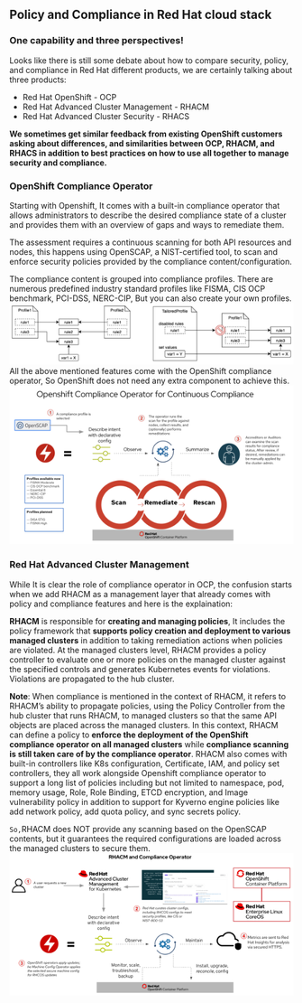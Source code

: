 ## Policy and Compliance in Red Hat cloud stack
### One capability and three perspectives!
Looks like there is still some debate about how to compare security, policy, and compliance in Red Hat different products, we are certainly talking about three products:
- Red Hat OpenShift - OCP
- Red Hat Advanced Cluster Management - RHACM
- Red Hat Advanced Cluster Security - RHACS

**We sometimes get similar feedback from existing OpenShift customers asking about differences, and similarities between OCP, RHACM, and RHACS in addition to best practices on how to use all together to manage security and compliance.**

### OpenShift Compliance Operator
Starting with Openshift, It comes with a built-in compliance operator that allows administrators to describe the desired compliance state of a cluster and provides them with an overview of gaps and ways to remediate them.

The assessment requires a continuous scanning for both API resources and nodes, this happens using OpenSCAP, a NIST-certified tool, to scan and enforce security policies provided by the compliance content/configuration.

The compliance content is grouped into compliance profiles. There are numerous predefined industry standard profiles like FISMA, CIS OCP benchmark, PCI-DSS, NERC-CIP, But you can also create your own profiles.
![](rh-compliance-00.png)
All the above mentioned features come with the OpenShift compliance operator, So OpenShift does not need any extra component to achieve this.
![](rh-compliance-01.png)

### Red Hat Advanced Cluster Management
While It is clear the role of compliance operator in OCP, the confusion starts when we add RHACM as a management layer that already comes with policy and compliance features and here is the explaination:

**RHACM** is responsible for **creating and managing policies**, It includes the policy framework that **supports policy creation and deployment to various managed clusters** in addition to taking remediation actions when policies are violated. At the managed clusters level, RHACM provides a policy controller to evaluate one or more policies on the managed cluster against the specified controls and generates Kubernetes events for violations. Violations are propagated to the hub cluster.

**Note**: When compliance is mentioned in the context of RHACM, it refers to RHACM’s ability to propagate policies, using the Policy Controller from the hub cluster that runs RHACM, to managed clusters so that the same API objects are placed across the managed clusters. In this context, RHACM can define a policy to **enforce the deployment of the OpenShift compliance operator on all managed clusters** while **compliance scanning is still taken care of by the compliance operator**. RHACM also comes with built-in controllers like K8s configuration, Certificate, IAM, and policy set controllers, they all work alongside Openshift compliance operator to support a long list of policies including but not limited to namespace, pod, memory usage, Role, Role Binding, ETCD encryption, and Image vulnerability policy in addition to support for Kyverno engine policies like add network policy, add quota policy, and sync secrets policy.

`So,`RHACM does NOT provide any scanning based on the OpenSCAP contents, but it guarantees the required configurations are loaded across the managed clusters to secure them.
![](rh-compliance-02.png)
